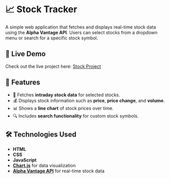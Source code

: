 # 📈 Stock Tracker

A simple web application that fetches and displays real-time stock data using the **Alpha Vantage API**. Users can select stocks from a dropdown menu or search for a specific stock symbol.

## 🚀 Live Demo

Check out the live project here: [Stock Project](https://your-live-demo-link.com)

## 🧩 Features

- 🔄 Fetches **intraday stock data** for selected stocks.
- 💰 Displays stock information such as **price**, **price change**, and **volume**.
- 📊 Shows a **line chart** of stock prices over time.
- 🔍 Includes **search functionality** for custom stock symbols.

## 🛠️ Technologies Used

- **HTML**
- **CSS**
- **JavaScript**
- [**Chart.js**](https://www.chartjs.org/) for data visualization
- [**Alpha Vantage API**](https://www.alphavantage.co/) for real-time stock data
